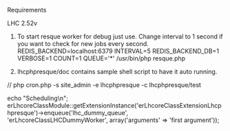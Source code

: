 Requirements

LHC 2.52v

1. To start resque worker for debug just use. Change interval to 1 second if you want to check for new jobs every second.
REDIS_BACKEND=localhost:6379 INTERVAL=5 REDIS_BACKEND_DB=1 VERBOSE=1 COUNT=1 QUEUE='*' /usr/bin/php resque.php

2. lhcphpresque/doc contains sample shell script to have it auto running.

// php cron.php -s site_admin -e lhcphpresque -c lhcphpresque/test

echo "Scheduling\n";
erLhcoreClassModule::getExtensionInstance('erLhcoreClassExtensionLhcphpresque')->enqueue('lhc_dummy_queue', 'erLhcoreClassLHCDummyWorker', array('arguments' => 'first argument'));